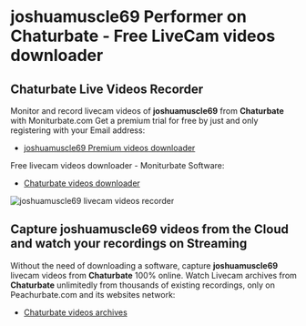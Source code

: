 # joshuamuscle69 Performer on Chaturbate - Free LiveCam videos downloader

## Chaturbate Live Videos Recorder

Monitor and record livecam videos of **joshuamuscle69** from **Chaturbate** with Moniturbate.com
Get a premium trial for free by just and only registering with your Email address:
* [joshuamuscle69 Premium videos downloader](https://moniturbate.com/request-demo-licence-key.html)

Free livecam videos downloader - Moniturbate Software:
* [Chaturbate videos downloader](https://moniturbate.com/moniturbate-download-software.html)

![joshuamuscle69 livecam videos recorder](https://peachurnet.com/templates/moniturbate-software.png)


## Capture joshuamuscle69 videos from the Cloud and watch your recordings on Streaming

Without the need of downloading a software, capture **joshuamuscle69** livecam videos from **Chaturbate** 100% online.
Watch Livecam archives from **Chaturbate** unlimitedly from thousands of existing recordings, only on Peachurbate.com and its websites network:
* [Chaturbate videos archives](https://peachurnet.com/)